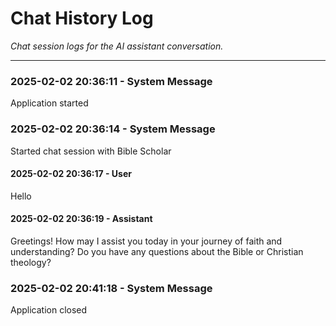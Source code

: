# Chat History Log

*Chat session logs for the AI assistant conversation.*

---

### 2025-02-02 20:36:11 - System Message
Application started


### 2025-02-02 20:36:14 - System Message
Started chat session with Bible Scholar


#### 2025-02-02 20:36:17 - User
Hello


#### 2025-02-02 20:36:19 - Assistant
Greetings! How may I assist you today in your journey of faith and understanding? Do you have any questions about the Bible or Christian theology?


### 2025-02-02 20:41:18 - System Message
Application closed

